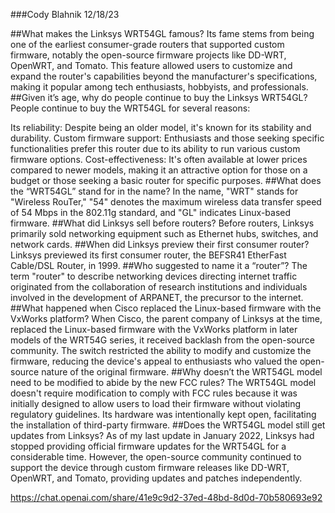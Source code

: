 ###Cody Blahnik 12/18/23

##What makes the Linksys WRT54GL famous?
 Its fame stems from being one of the earliest consumer-grade routers that supported custom firmware, notably the open-source firmware projects like DD-WRT, OpenWRT, and Tomato. This feature allowed users to customize and expand the router's capabilities beyond the manufacturer's specifications, making it popular among tech enthusiasts, hobbyists, and professionals.
##Given it’s age, why do people continue to buy the Linksys WRT54GL?
 People continue to buy the WRT54GL for several reasons:

Its reliability: Despite being an older model, it's known for its stability and durability.
Custom firmware support: Enthusiasts and those seeking specific functionalities prefer this router due to its ability to run various custom firmware options.
Cost-effectiveness: It's often available at lower prices compared to newer models, making it an attractive option for those on a budget or those seeking a basic router for specific purposes.
##What does the “WRT54GL” stand for in the name?
In the name, "WRT" stands for "Wireless RouTer," "54" denotes the maximum wireless data transfer speed of 54 Mbps in the 802.11g standard, and "GL" indicates Linux-based firmware.
##What did Linksys sell before routers?
Before routers, Linksys primarily sold networking equipment such as Ethernet hubs, switches, and network cards.
##When did Linksys preview their first consumer router?
Linksys previewed its first consumer router, the BEFSR41 EtherFast Cable/DSL Router, in 1999.
##Who suggested to name it a “router”?
The term "router" to describe networking devices directing internet traffic originated from the collaboration of research institutions and individuals involved in the development of ARPANET, the precursor to the internet.
##What happened when Cisco replaced the Linux-based firmware with the VxWorks platform?
When Cisco, the parent company of Linksys at the time, replaced the Linux-based firmware with the VxWorks platform in later models of the WRT54G series, it received backlash from the open-source community. The switch restricted the ability to modify and customize the firmware, reducing the device's appeal to enthusiasts who valued the open-source nature of the original firmware.
##Why doesn’t the WRT54GL model need to be modified to abide by the new FCC rules?
The WRT54GL model doesn't require modification to comply with FCC rules because it was initially designed to allow users to load their firmware without violating regulatory guidelines. Its hardware was intentionally kept open, facilitating the installation of third-party firmware.
##Does the WRT54GL model still get updates from Linksys?
As of my last update in January 2022, Linksys had stopped providing official firmware updates for the WRT54GL for a considerable time. However, the open-source community continued to support the device through custom firmware releases like DD-WRT, OpenWRT, and Tomato, providing updates and patches independently.



https://chat.openai.com/share/41e9c9d2-37ed-48bd-8d0d-70b580693e92
